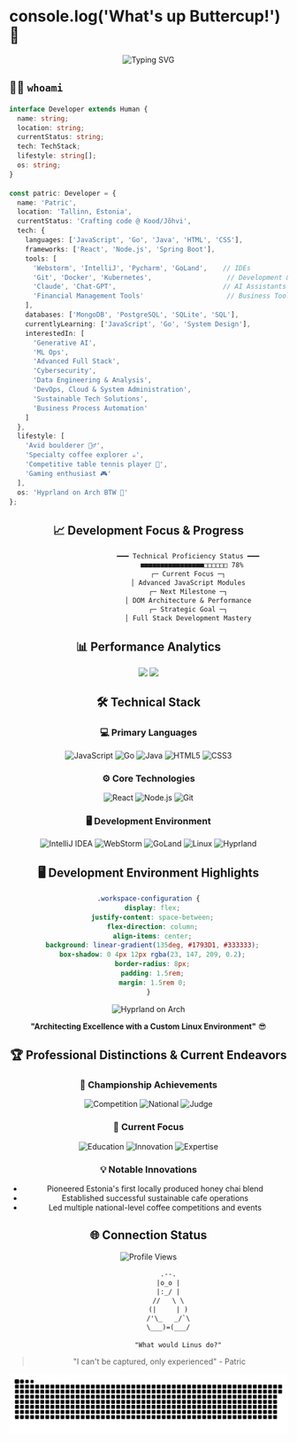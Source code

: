 # console.log('What's up Buttercup!') 👾

<div align="center">
  <img src="https://readme-typing-svg.demolab.com?font=Fira+Code&size=23&duration=4200&pause=420&color=0FFFE3&center=true&vCenter=true&width=960&lines=Searching+for+Life's+Purpose...;Full+Stack+Developer+in+Progress;Crafting+Digital+Dreams+in+Estonia;Code+is+like+a+joke%3A+if+you+have+to+explain+it%2C+it's+bad;Reading+code+is+an+art%2C+writing+it+is+just+the+start;Make+it+work%2C+then+make+it+reusable" alt="Typing SVG" />
</div>

## 👨‍💻 `whoami`

```typescript
interface Developer extends Human {
  name: string;
  location: string;
  currentStatus: string;
  tech: TechStack;
  lifestyle: string[];
  os: string;
}

const patric: Developer = {
  name: 'Patric',
  location: 'Tallinn, Estonia',
  currentStatus: 'Crafting code @ Kood/Jõhvi',
  tech: {
    languages: ['JavaScript', 'Go', 'Java', 'HTML', 'CSS'],
    frameworks: ['React', 'Node.js', 'Spring Boot'],
    tools: [
      'Webstorm', 'IntelliJ', 'Pycharm', 'GoLand',    // IDEs
      'Git', 'Docker', 'Kubernetes',                   // Development & Operations
      'Claude', 'Chat-GPT',                           // AI Assistants
      'Financial Management Tools'                     // Business Tools
    ],
    databases: ['MongoDB', 'PostgreSQL', 'SQLite', 'SQL'],
    currentlyLearning: ['JavaScript', 'Go', 'System Design'],
    interestedIn: [
      'Generative AI',
      'ML Ops',
      'Advanced Full Stack',
      'Cybersecurity',
      'Data Engineering & Analysis',
      'DevOps, Cloud & System Administration',
      'Sustainable Tech Solutions',
      'Business Process Automation'
    ]
  },
  lifestyle: [
    'Avid boulderer 🧗‍♂️',
    'Specialty coffee explorer ☕',
    'Competitive table tennis player 🏓',
    'Gaming enthusiast 🎮'
  ],
  os: 'Hyprland on Arch BTW 🐧'
};
```

<div align="center">

## 📈 Development Focus & Progress
```ascii
                    ━━━ Technical Proficiency Status ━━━
                      ■■■■■■■■■■■■■■■■□□□□□□ 78%
                    ┌─ Current Focus ─┐
                    │ Advanced JavaScript Modules
                    ┌─ Next Milestone ─┐
                    │ DOM Architecture & Performance
                    ┌─ Strategic Goal ─┐
                    │ Full Stack Development Mastery
```

## 📊 Performance Analytics

<img height="180em" src="https://github-readme-stats.vercel.app/api?username=Pilves&show_icons=true&theme=radical&include_all_commits=true&count_private=true"/>
<img height="180em" src="https://github-readme-stats.vercel.app/api/top-langs/?username=Pilves&layout=compact&langs_count=8&theme=radical"/>

## 🛠️ Technical Stack

### 💻 Primary Languages
![JavaScript](https://img.shields.io/badge/JavaScript-Expert-black?style=for-the-badge&logo=javascript)
![Go](https://img.shields.io/badge/Go-Proficient-black?style=for-the-badge&logo=go)
![Java](https://img.shields.io/badge/Java-Advanced-black?style=for-the-badge&logo=java)
![HTML5](https://img.shields.io/badge/HTML5-Skilled-black?style=for-the-badge&logo=html5)
![CSS3](https://img.shields.io/badge/CSS3-Skilled-black?style=for-the-badge&logo=css3)

### ⚙️ Core Technologies
![React](https://img.shields.io/badge/React-Advanced-black?style=for-the-badge&logo=react)
![Node.js](https://img.shields.io/badge/Node.js-Proficient-black?style=for-the-badge&logo=node.js)
![Git](https://img.shields.io/badge/Git-Advanced-black?style=for-the-badge&logo=git)

### 🖥️ Development Environment
![IntelliJ IDEA](https://img.shields.io/badge/IntelliJ_IDEA-Primary-black?style=for-the-badge&logo=intellij-idea)
![WebStorm](https://img.shields.io/badge/WebStorm-Primary-black?style=for-the-badge&logo=webstorm)
![GoLand](https://img.shields.io/badge/GoLand-Primary-black?style=for-the-badge&logo=goland)
![Linux](https://img.shields.io/badge/Linux-Advanced-black?style=for-the-badge&logo=linux)
![Hyprland](https://img.shields.io/badge/Hyprland-Customized-black?style=for-the-badge&logo=arch-linux)

## 🖥️ Development Environment Highlights
```css
.workspace-configuration {
  display: flex;
  justify-content: space-between;
  flex-direction: column;
  align-items: center;
  background: linear-gradient(135deg, #1793D1, #333333);
  box-shadow: 0 4px 12px rgba(23, 147, 209, 0.2);
  border-radius: 8px;
  padding: 1.5rem;
  margin: 1.5rem 0;
}
```

<img src="https://img.shields.io/badge/OS-Hyprland%20on%20Arch%20Linux-blueviolet?style=for-the-badge&logo=arch-linux&logoColor=white" alt="Hyprland on Arch"/>

**"Architecting Excellence with a Custom Linux Environment"** 😎

## 🏆 Professional Distinctions & Current Endeavors

### 🌟 Championship Achievements
![Competition](https://img.shields.io/badge/Stockholm_Specialty_Coffee_Festival-1st_Place-gold?style=for-the-badge)
![National](https://img.shields.io/badge/Estonian_Latte_Art-Multiple_Champion-gold?style=for-the-badge)
![Judge](https://img.shields.io/badge/Competition_Judge-National_Level-blue?style=for-the-badge)

### 🎯 Current Focus
![Education](https://img.shields.io/badge/Full_Stack_Development-Kood/Jõhvi-1793D1?style=for-the-badge)
![Innovation](https://img.shields.io/badge/Chaidla-Pioneering_Sustainable_Products-2ea44f?style=for-the-badge)
![Expertise](https://img.shields.io/badge/Specialty_Coffee-Industry_Leader-brown?style=for-the-badge)

### 💡 Notable Innovations
- Pioneered Estonia's first locally produced honey chai blend
- Established successful sustainable cafe operations
- Led multiple national-level coffee competitions and events

## 🌐 Connection Status
![Profile Views](https://komarev.com/ghpvc/?username=Pilves&style=for-the-badge&color=blueviolet)

```ascii
                    .--.          
                   |o_o |         
                   |:_/ |         
                  //   \ \        
                 (|     | )       
                /'\_   _/`\      
                \___)=(___/      

               "What would Linus do?"
```

> "I can't be captured, only experienced" - Patric

<picture>
  <source media="(prefers-color-scheme: dark)" srcset="https://raw.githubusercontent.com/Pilves/Pilves/output/github-contribution-grid-snake-dark.svg">
  <source media="(prefers-color-scheme: light)" srcset="https://raw.githubusercontent.com/Pilves/Pilves/output/github-contribution-grid-snake.svg">
  <img alt="github contribution grid snake animation" src="https://raw.githubusercontent.com/Pilves/Pilves/output/github-contribution-grid-snake.svg">
</picture>

</div>

<!-- Why are you looking at the source code?!?!?!?!?? 🎮 -->
